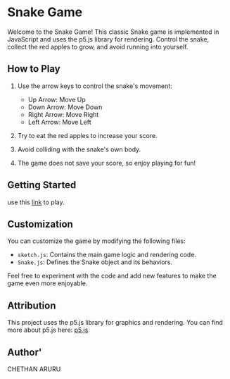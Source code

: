 # Snake Game

Welcome to the Snake Game! This classic Snake game is implemented in JavaScript and uses the p5.js library for rendering. Control the snake, collect the red apples to grow, and avoid running into yourself.

## How to Play

1. Use the arrow keys to control the snake's movement:
   - Up Arrow: Move Up
   - Down Arrow: Move Down
   - Right Arrow: Move Right
   - Left Arrow: Move Left

2. Try to eat the red apples to increase your score.

3. Avoid colliding with the snake's own body.

4. The game does not save your score, so enjoy playing for fun!

## Getting Started

use this [link](https://chethancodes-03.github.io/snakegame123/) to play.

## Customization

You can customize the game by modifying the following files:

- `sketch.js`: Contains the main game logic and rendering code.
- `Snake.js`: Defines the Snake object and its behaviors.

Feel free to experiment with the code and add new features to make the game even more enjoyable.

## Attribution

This project uses the p5.js library for graphics and rendering. You can find more about p5.js here: [p5.js](https://p5js.org/)

## Author'
CHETHAN ARURU
